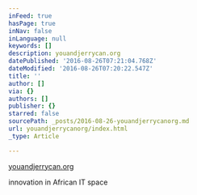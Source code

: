 ```yaml
---
inFeed: true
hasPage: true
inNav: false
inLanguage: null
keywords: []
description: youandjerrycan.org
datePublished: '2016-08-26T07:21:04.768Z'
dateModified: '2016-08-26T07:20:22.547Z'
title: ''
author: []
via: {}
authors: []
publisher: {}
starred: false
sourcePath: _posts/2016-08-26-youandjerrycanorg.md
url: youandjerrycanorg/index.html
_type: Article

---
```

[youandjerrycan.org][0]

[][1]

innovation in African IT space

[0]: youandjerrycan.org/
[1]: http://t.co/x11qM3XrsZ "http://youandjerrycan.org/"